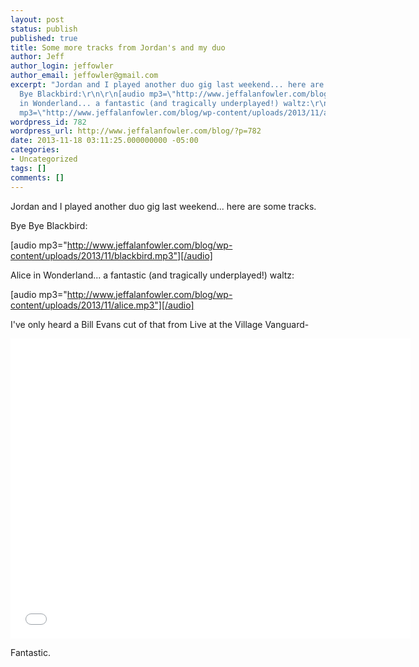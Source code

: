 ```yaml
---
layout: post
status: publish
published: true
title: Some more tracks from Jordan's and my duo
author: Jeff
author_login: jeffowler
author_email: jeffowler@gmail.com
excerpt: "Jordan and I played another duo gig last weekend... here are some tracks.\r\n\r\nBye
  Bye Blackbird:\r\n\r\n[audio mp3=\"http://www.jeffalanfowler.com/blog/wp-content/uploads/2013/11/blackbird.mp3\"][/audio]\r\n\r\nAlice
  in Wonderland... a fantastic (and tragically underplayed!) waltz:\r\n\r\n[audio
  mp3=\"http://www.jeffalanfowler.com/blog/wp-content/uploads/2013/11/alice.mp3\"][/audio]\r\n\r\n"
wordpress_id: 782
wordpress_url: http://www.jeffalanfowler.com/blog/?p=782
date: 2013-11-18 03:11:25.000000000 -05:00
categories:
- Uncategorized
tags: []
comments: []
---
```

Jordan and I played another duo gig last weekend... here are some tracks.

Bye Bye Blackbird:

[audio mp3="http://www.jeffalanfowler.com/blog/wp-content/uploads/2013/11/blackbird.mp3"][/audio]

Alice in Wonderland... a fantastic (and tragically underplayed!) waltz:

[audio mp3="http://www.jeffalanfowler.com/blog/wp-content/uploads/2013/11/alice.mp3"][/audio]

<a id="more"></a><a id="more-782"></a>

I've only heard a Bill Evans cut of that from Live at the Village Vanguard-
<iframe src="//www.youtube.com/embed/bSXRvgFea-0" height="480" width="640" allowfullscreen="" frameborder="0"></iframe>

Fantastic.
